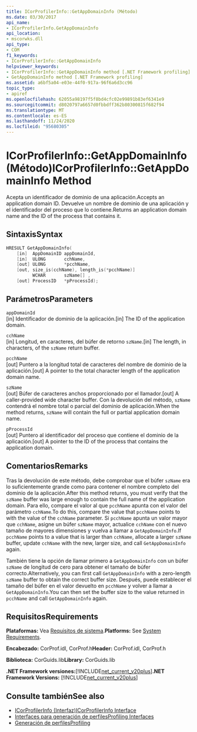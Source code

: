 ```yaml
---
title: ICorProfilerInfo::GetAppDomainInfo (Método)
ms.date: 03/30/2017
api_name:
- ICorProfilerInfo.GetAppDomainInfo
api_location:
- mscorwks.dll
api_type:
- COM
f1_keywords:
- ICorProfilerInfo::GetAppDomainInfo
helpviewer_keywords:
- ICorProfilerInfo::GetAppDomainInfo method [.NET Framework profiling]
- GetAppDomainInfo method [.NET Framework profiling]
ms.assetid: a6bf5a04-e03e-44f0-917a-96f6a6d3cc96
topic_type:
- apiref
ms.openlocfilehash: 62055a98197f5f8bd4cfc02e99891b83ef6341e9
ms.sourcegitcommit: d8020797a6657d0fbbdff362b80300815f682f94
ms.translationtype: MT
ms.contentlocale: es-ES
ms.lasthandoff: 11/24/2020
ms.locfileid: "95680305"
---
```

# <a name="icorprofilerinfogetappdomaininfo-method"></a><span data-ttu-id="f4e62-102">ICorProfilerInfo::GetAppDomainInfo (Método)</span><span class="sxs-lookup"><span data-stu-id="f4e62-102">ICorProfilerInfo::GetAppDomainInfo Method</span></span>

<span data-ttu-id="f4e62-103">Acepta un identificador de dominio de una aplicación.</span><span class="sxs-lookup"><span data-stu-id="f4e62-103">Accepts an application domain ID.</span></span> <span data-ttu-id="f4e62-104">Devuelve un nombre de dominio de una aplicación y el identificador del proceso que lo contiene.</span><span class="sxs-lookup"><span data-stu-id="f4e62-104">Returns an application domain name and the ID of the process that contains it.</span></span>  
  
## <a name="syntax"></a><span data-ttu-id="f4e62-105">Sintaxis</span><span class="sxs-lookup"><span data-stu-id="f4e62-105">Syntax</span></span>  
  
```cpp  
HRESULT GetAppDomainInfo(  
    [in]  AppDomainID appDomainId,  
    [in]  ULONG       cchName,  
    [out] ULONG       *pcchName,  
    [out, size_is(cchName), length_is(*pcchName)]  
          WCHAR       szName[] ,  
    [out] ProcessID   *pProcessId);  
```  
  
## <a name="parameters"></a><span data-ttu-id="f4e62-106">Parámetros</span><span class="sxs-lookup"><span data-stu-id="f4e62-106">Parameters</span></span>  

 `appDomainId`  
 <span data-ttu-id="f4e62-107">[in] Identificador de dominio de la aplicación.</span><span class="sxs-lookup"><span data-stu-id="f4e62-107">[in] The ID of the application domain.</span></span>  
  
 `cchName`  
 <span data-ttu-id="f4e62-108">[in] Longitud, en caracteres, del búfer de retorno `szName`.</span><span class="sxs-lookup"><span data-stu-id="f4e62-108">[in] The length, in characters, of the `szName` return buffer.</span></span>  
  
 `pcchName`  
 <span data-ttu-id="f4e62-109">[out] Puntero a la longitud total de caracteres del nombre de dominio de la aplicación.</span><span class="sxs-lookup"><span data-stu-id="f4e62-109">[out] A pointer to the total character length of the application domain name.</span></span>  
  
 `szName`  
 <span data-ttu-id="f4e62-110">[out] Búfer de caracteres anchos proporcionado por el llamador.</span><span class="sxs-lookup"><span data-stu-id="f4e62-110">[out] A caller-provided wide character buffer.</span></span> <span data-ttu-id="f4e62-111">Con la devolución del método, `szName` contendrá el nombre total o parcial del dominio de aplicación.</span><span class="sxs-lookup"><span data-stu-id="f4e62-111">When the method returns, `szName` will contain the full or partial application domain name.</span></span>  
  
 `pProcessId`  
 <span data-ttu-id="f4e62-112">[out] Puntero al identificador del proceso que contiene el dominio de la aplicación.</span><span class="sxs-lookup"><span data-stu-id="f4e62-112">[out] A pointer to the ID of the process that contains the application domain.</span></span>  
  
## <a name="remarks"></a><span data-ttu-id="f4e62-113">Comentarios</span><span class="sxs-lookup"><span data-stu-id="f4e62-113">Remarks</span></span>  

 <span data-ttu-id="f4e62-114">Tras la devolución de este método, debe comprobar que el búfer `szName` era lo suficientemente grande como para contener el nombre completo del dominio de la aplicación.</span><span class="sxs-lookup"><span data-stu-id="f4e62-114">After this method returns, you must verify that the `szName` buffer was large enough to contain the full name of the application domain.</span></span> <span data-ttu-id="f4e62-115">Para ello, compare el valor al que `pcchName` apunta con el valor del parámetro `cchName`.</span><span class="sxs-lookup"><span data-stu-id="f4e62-115">To do this, compare the value that `pcchName` points to with the value of the `cchName` parameter.</span></span> <span data-ttu-id="f4e62-116">Si `pcchName` apunta un valor mayor que `cchName`, asigne un búfer `szName` mayor, actualice `cchName` con el nuevo tamaño de mayores dimensiones y vuelva a llamar a `GetAppDomainInfo`.</span><span class="sxs-lookup"><span data-stu-id="f4e62-116">If `pcchName` points to a value that is larger than `cchName`, allocate a larger `szName` buffer, update `cchName` with the new, larger size, and call `GetAppDomainInfo` again.</span></span>  
  
 <span data-ttu-id="f4e62-117">También tiene la opción de llamar primero a `GetAppDomainInfo` con un búfer `szName` de longitud de cero para obtener el tamaño de búfer correcto.</span><span class="sxs-lookup"><span data-stu-id="f4e62-117">Alternatively, you can first call `GetAppDomainInfo` with a zero-length `szName` buffer to obtain the correct buffer size.</span></span> <span data-ttu-id="f4e62-118">Después, puede establecer el tamaño del búfer en el valor devuelto en `pcchName` y volver a llamar a `GetAppDomainInfo`.</span><span class="sxs-lookup"><span data-stu-id="f4e62-118">You can then set the buffer size to the value returned in `pcchName` and call `GetAppDomainInfo` again.</span></span>  
  
## <a name="requirements"></a><span data-ttu-id="f4e62-119">Requisitos</span><span class="sxs-lookup"><span data-stu-id="f4e62-119">Requirements</span></span>  

 <span data-ttu-id="f4e62-120">**Plataformas:** Vea [Requisitos de sistema](../../get-started/system-requirements.md).</span><span class="sxs-lookup"><span data-stu-id="f4e62-120">**Platforms:** See [System Requirements](../../get-started/system-requirements.md).</span></span>  
  
 <span data-ttu-id="f4e62-121">**Encabezado:** CorProf.idl, CorProf.h</span><span class="sxs-lookup"><span data-stu-id="f4e62-121">**Header:** CorProf.idl, CorProf.h</span></span>  
  
 <span data-ttu-id="f4e62-122">**Biblioteca:** CorGuids.lib</span><span class="sxs-lookup"><span data-stu-id="f4e62-122">**Library:** CorGuids.lib</span></span>  
  
 <span data-ttu-id="f4e62-123">**.NET Framework versiones:**[!INCLUDE[net_current_v20plus](../../../../includes/net-current-v20plus-md.md)]</span><span class="sxs-lookup"><span data-stu-id="f4e62-123">**.NET Framework Versions:** [!INCLUDE[net_current_v20plus](../../../../includes/net-current-v20plus-md.md)]</span></span>  
  
## <a name="see-also"></a><span data-ttu-id="f4e62-124">Consulte también</span><span class="sxs-lookup"><span data-stu-id="f4e62-124">See also</span></span>

- [<span data-ttu-id="f4e62-125">ICorProfilerInfo (Interfaz)</span><span class="sxs-lookup"><span data-stu-id="f4e62-125">ICorProfilerInfo Interface</span></span>](icorprofilerinfo-interface.md)
- [<span data-ttu-id="f4e62-126">Interfaces para generación de perfiles</span><span class="sxs-lookup"><span data-stu-id="f4e62-126">Profiling Interfaces</span></span>](profiling-interfaces.md)
- [<span data-ttu-id="f4e62-127">Generación de perfiles</span><span class="sxs-lookup"><span data-stu-id="f4e62-127">Profiling</span></span>](index.md)
